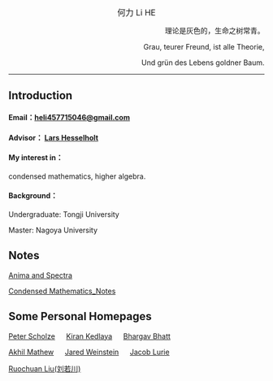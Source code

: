 <center><font size=3>何力 Li HE </font></center>


<p align="right">理论是灰色的，生命之树常青。</p>

<p align="right">Grau, teurer Freund, ist alle Theorie, </p>
  
 <p align="right"> Und grün des Lebens goldner Baum.</p>

---

## Introduction

#### Email：[heli457715046@gmail.com](https://gmail.com)

#### Advisor： [Lars Hesselholt](https://www.math.nagoya-u.ac.jp/~larsh/)

#### My interest in：
condensed mathematics, higher algebra.

#### Background：
Undergraduate: Tongji University

Master: Nagoya University





## Notes
[Anima and Spectra](/An&Sp.pdf)


[Condensed Mathematics_Notes](/CondensedMathematics_Notes.pdf)


## Some Personal Homepages

[Peter Scholze](http://www.math.uni-bonn.de/people/scholze/)
&emsp; 
[Kiran Kedlaya](https://kskedlaya.org/)
&emsp; 
[Bhargav Bhatt](http://www-personal.umich.edu/~bhattb/)

[Akhil Mathew](https://math.uchicago.edu/~amathew/)
&emsp; 
[Jared Weinstein](https://sites.google.com/view/jared-weinstein/home)
&emsp; 
[Jacob Lurie](https://www.math.ias.edu/~lurie/)

[Ruochuan Liu(刘若川)](https://bicmr.pku.edu.cn/~ruochuan/)

